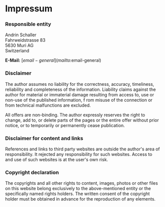 # Impressum

<div class="spacer-lg"></div>

### Responsible entity

Andrin Schaller \
Fahrweidstrasse 83 \
5630 Muri AG \
Switzerland

<div className="spacer"></div>

**E-Mail:** [$email-general](mailto:$email-general)

<div class="spacer-lg"></div>

### Disclaimer

The author assumes no liability for the correctness, accuracy, timeliness, reliability and completeness of the information.
Liability claims against the author for material or immaterial damage resulting from access to, use or non-use of the published information, f
rom misuse of the connection or from technical malfunctions are excluded.

<div className="spacer"></div>

All offers are non-binding. The author expressly reserves the right to change, add to, or delete
parts of the pages or the entire offer without prior notice, or to temporarily or permanently cease publication.

<div class="spacer-lg"></div>

### Disclaimer for content and links

References and links to third party websites are outside the author's area of responsibility.
It rejected any responsibility for such websites. Access to and use of such websites is at the user's own risk.

<div class="spacer-lg"></div>

### Copyright declaration

The copyrights and all other rights to content, images, photos or other files on this website belong
exclusively to the above-mentioned entity or the specifically named rights holders. The written consent of the copyright
holder must be obtained in advance for the reproduction of any elements.
